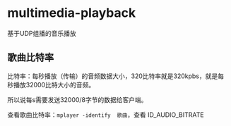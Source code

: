 # multimedia-playback
基于UDP组播的音乐播放

## 歌曲比特率

比特率：每秒播放（传输）的音频数据大小，320比特率就是320kpbs，就是每秒播放32000比特大小的音频。

所以说每s需要发送32000/8字节的数据给客户端。

查看歌曲比特率：`mplayer -identify  歌曲`，查看 ID_AUDIO_BITRATE
